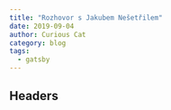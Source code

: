 ```yaml
---
title: "Rozhovor s Jakubem Nešetřilem"
date: 2019-09-04
author: Curious Cat
category: blog
tags:
  - gatsby
---
```


## Headers
